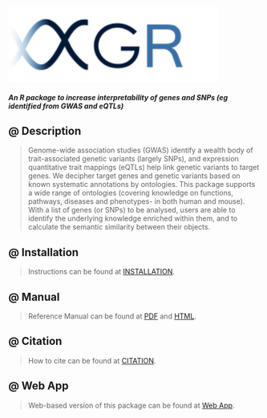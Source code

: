 <a href="./README.md"><IMG src="./inst/XGR.logo.png" height="150px" id="logo"></a>

#### *An R package to increase interpretability of genes and SNPs (eg identified from GWAS and eQTLs)*

## @ Description
> Genome-wide association studies (GWAS) identify a wealth body of trait-associated genetic variants (largely SNPs), and expression quantitative trait mappings (eQTLs) help link genetic variants to target genes. We decipher target genes and genetic variants based on known systematic annotations by ontologies. This package supports a wide range of ontologies (covering knowledge on functions, pathways, diseases and phenotypes- in both human and mouse). With a list of genes (or SNPs) to be analysed, users are able to identify the underlying knowledge enriched within them, and to calculate the semantic similarity between their objects.

## @ Installation
> Instructions can be found at [INSTALLATION](./inst/INSTALLATION.md).

## @ Manual
> Reference Manual can be found at [PDF](./vignettes/XGR_reference.pdf) and [HTML](./vignettes/HTML.md).

## @ Citation
> How to cite can be found at [CITATION](./inst/CITATIONS.md).

## @ Web App
> Web-based version of this package can be found at [Web App](http://galahad.well.ox.ac.uk/XGR). 

